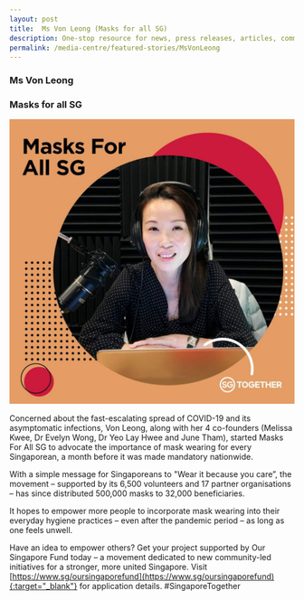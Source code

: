 ```yaml
---
layout: post
title:  Ms Von Leong (Masks for all SG)
description: One-stop resource for news, press releases, articles, commentary and speeches.
permalink: /media-centre/featured-stories/MsVonLeong
---
```


### Ms Von Leong
### Masks for all SG

![Von](/images/features/Social_Von.jpg)

Concerned about the fast-escalating spread of COVID-19 and its asymptomatic infections, Von Leong, along with her 4 co-founders (Melissa Kwee, Dr Evelyn Wong, Dr Yeo Lay Hwee and June Tham), started Masks For All SG to advocate the importance of mask wearing for every Singaporean, a month before it was made mandatory nationwide.

With a simple message for Singaporeans to "Wear it because you care”, the movement – supported by its 6,500 volunteers and 17 partner organisations – has since distributed 500,000 masks to 32,000 beneficiaries.

It hopes to empower more people to incorporate mask wearing into their everyday hygiene practices – even after the pandemic period – as long as one feels unwell.

Have an idea to empower others? Get your project supported by Our Singapore Fund today – a movement dedicated to new community-led initiatives for a stronger, more united Singapore. Visit [https://www.sg/oursingaporefund](https://www.sg/oursingaporefund){:target="_blank"} for application details. #SingaporeTogether